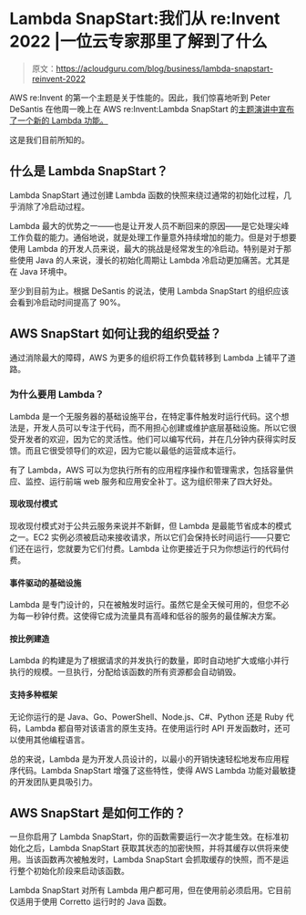 # Lambda SnapStart:我们从 re:Invent 2022 |一位云专家那里了解到了什么

> 原文：<https://acloudguru.com/blog/business/lambda-snapstart-reinvent-2022>

AWS re:Invent 的第一个主题是关于性能的。因此，我们惊喜地听到 Peter DeSantis 在他周一晚上在 AWS re:Invent:Lambda SnapStart 的[主题演讲中宣布了一个新的 Lambda 功能。](https://acloudguru.com/blog/engineering/aws-reinvent-2022-day-1-overview)

这是我们目前所知的。

## 什么是 Lambda SnapStart？

Lambda SnapStart 通过创建 Lambda 函数的快照来绕过通常的初始化过程，几乎消除了冷启动过程。

Lambda 最大的优势之一——也是让开发人员不断回来的原因——是它处理尖峰工作负载的能力。通俗地说，就是处理工作量意外持续增加的能力。但是对于想要使用 Lambda 的开发人员来说，最大的挑战是经常发生的冷启动。特别是对于那些使用 Java 的人来说，漫长的初始化周期让 Lambda 冷启动更加痛苦。尤其是在 Java 环境中。

至少到目前为止。根据 DeSantis 的说法，使用 Lambda SnapStart 的组织应该会看到冷启动时间提高了 90%。

## AWS SnapStart 如何让我的组织受益？

通过消除最大的障碍，AWS 为更多的组织将工作负载转移到 Lambda 上铺平了道路。

### 为什么要用 Lambda？

Lambda 是一个无服务器的基础设施平台，在特定事件触发时运行代码。这个想法是，开发人员可以专注于代码，而不用担心创建或维护底层基础设施。所以它很受开发者的欢迎，因为它的灵活性。他们可以编写代码，并在几分钟内获得实时反馈。而且它很受领导们的欢迎，因为它能以最低的运营成本运行。

有了 Lambda，AWS 可以为您执行所有的应用程序操作和管理需求，包括容量供应、监控、运行前端 web 服务和应用安全补丁。这为组织带来了四大好处。

#### 现收现付模式

现收现付模式对于公共云服务来说并不新鲜，但 Lambda 是最能节省成本的模式之一。EC2 实例必须被启动来接收请求，所以它们会保持长时间运行——只要它们还在运行，您就要为它们付费。Lambda 让你更接近于只为你想运行的代码付费。

#### 事件驱动的基础设施

Lambda 是专门设计的，只在被触发时运行。虽然它是全天候可用的，但您不必为每一秒钟付费。这使得它成为流量具有高峰和低谷的服务的最佳解决方案。

#### 按比例建造

Lambda 的构建是为了根据请求的并发执行的数量，即时自动地扩大或缩小并行执行的规模。一旦执行，分配给该函数的所有资源都会自动销毁。

#### 支持多种框架

无论你运行的是 Java、Go、PowerShell、Node.js、C#、Python 还是 Ruby 代码，Lambda 都自带对该语言的原生支持。在使用运行时 API 开发函数时，还可以使用其他编程语言。

总的来说，Lambda 是为开发人员设计的，以最小的开销快速轻松地发布应用程序代码。Lambda SnapStart 增强了这些特性，使得 AWS Lambda 功能对最敏捷的开发团队更具吸引力。

## AWS SnapStart 是如何工作的？

一旦你启用了 Lambda SnapStart，你的函数需要运行一次才能生效。在标准初始化之后，Lambda SnapStart 获取其状态的加密快照，并将其缓存以供将来使用。当该函数再次被触发时，Lambda SnapStart 会抓取缓存的快照，而不是运行整个初始化阶段来启动该函数。

Lambda SnapStart 对所有 Lambda 用户都可用，但在使用前必须启用。它目前仅适用于使用 Corretto 运行时的 Java 函数。